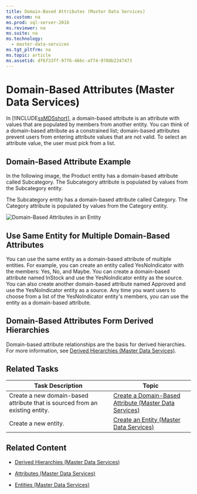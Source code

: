 ```yaml
---
title: Domain-Based Attributes (Master Data Services)
ms.custom: na
ms.prod: sql-server-2016
ms.reviewer: na
ms.suite: na
ms.technology: 
  - master-data-services
ms.tgt_pltfrm: na
ms.topic: article
ms.assetid: df6f33ff-97f6-466c-af74-9780b2247473
---
```

# Domain-Based Attributes (Master Data Services)
  In [!INCLUDE[ssMDSshort](../../Token\Other/ssMDSshort_md.md)], a domain\-based attribute is an attribute with values that are populated by members from another entity. You can think of a domain\-based attribute as a constrained list; domain\-based attributes prevent users from entering attribute values that are not valid. To select an attribute value, the user must pick from a list.  
  
## Domain\-Based Attribute Example  
 In the following image, the Product entity has a domain\-based attribute called Subcategory. The Subcategory attribute is populated by values from the Subcategory entity.  
  
 The Subcategory entity has a domain\-based attribute called Category. The Category attribute is populated by values from the Category entity.  
  
 ![Domain-Based Attributes in an Entity](../../Images\Image\ImageNotContaina/mds_conc_domain_based_attribute_conceptual.gif "mds_conc_domain_based_attribute_conceptual")  
  
## Use Same Entity for Multiple Domain\-Based Attributes  
 You can use the same entity as a domain\-based attribute of multiple entities. For example, you can create an entity called YesNoIndicator with the members: Yes, No, and Maybe. You can create a domain\-based attribute named InStock and use the YesNoIndicator entity as the source. You can also create another domain\-based attribute named Approved and use the YesNoIndicator entity as a source. Any time you want users to choose from a list of the YesNoIndicator entity's members, you can use the entity as a domain\-based attribute.  
  
## Domain\-Based Attributes Form Derived Hierarchies  
 Domain\-based attribute relationships are the basis for derived hierarchies. For more information, see [Derived Hierarchies &#40;Master Data Services&#41;](../../Topics\TopicNameNotContainA/Derived-Hierarchies--Master-Data-Services-.md).  
  
## Related Tasks  
  
|Task Description|Topic|  
|----------------------|-----------|  
|Create a new domain\-based attribute that is sourced from an existing entity.|[Create a Domain-Based Attribute &#40;Master Data Services&#41;](../../Topics\TopicNameContainA/Create-a-Domain-Based-Attribute--Master-Data-Services-.md)|  
|Create a new entity.|[Create an Entity &#40;Master Data Services&#41;](../../Topics\TopicNameNotContainA/Create-an-Entity--Master-Data-Services-.md)|  
  
## Related Content  
  
-   [Derived Hierarchies &#40;Master Data Services&#41;](../../Topics\TopicNameNotContainA/Derived-Hierarchies--Master-Data-Services-.md)  
  
-   [Attributes &#40;Master Data Services&#41;](../../Topics\TopicNameNotContainA/Attributes--Master-Data-Services-.md)  
  
-   [Entities &#40;Master Data Services&#41;](../../Topics\TopicNameNotContainA/Entities--Master-Data-Services-.md)  
  
  